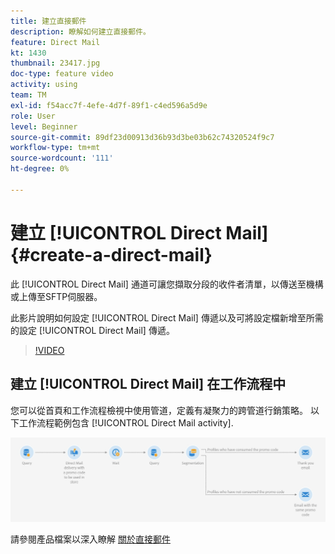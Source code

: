 ```yaml
---
title: 建立直接郵件
description: 瞭解如何建立直接郵件。
feature: Direct Mail
kt: 1430
thumbnail: 23417.jpg
doc-type: feature video
activity: using
team: TM
exl-id: f54acc7f-4efe-4d7f-89f1-c4ed596a5d9e
role: User
level: Beginner
source-git-commit: 89df23d00913d36b93d3be03b62c74320524f9c7
workflow-type: tm+mt
source-wordcount: '111'
ht-degree: 0%

---
```


# 建立 [!UICONTROL Direct Mail] {#create-a-direct-mail}

此 [!UICONTROL Direct Mail] 通道可讓您擷取分段的收件者清單，以傳送至機構或上傳至SFTP伺服器。

此影片說明如何設定 [!UICONTROL Direct Mail] 傳遞以及可將設定檔新增至所需的設定 [!UICONTROL Direct Mail] 傳遞。

>[!VIDEO](https://video.tv.adobe.com/v/23417?quality=12&learn=on)

## 建立 [!UICONTROL Direct Mail] 在工作流程中

您可以從首頁和工作流程檢視中使用管道，定義有凝聚力的跨管道行銷策略。 以下工作流程範例包含 [!UICONTROL Direct Mail activity].

![工作流程影像](/help/assets/direct_mail_examplewf.png)

請參閱產品檔案以深入瞭解 [關於直接郵件](https://experienceleague.adobe.com/docs/campaign-standard/using/communication-channels/direct-mail/about-direct-mail.html)
